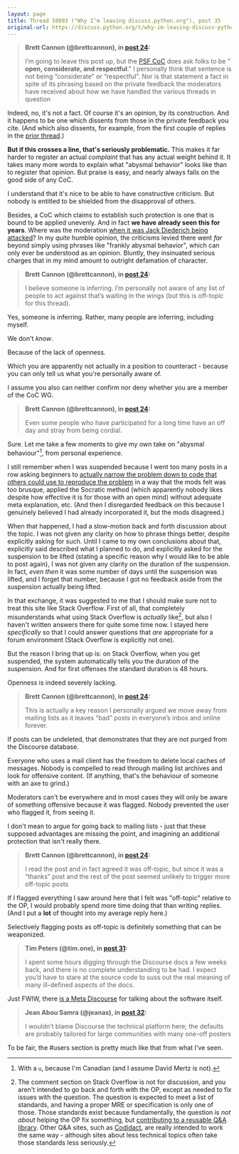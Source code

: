 ```yaml
---
layout: page
title: Thread 58093 ("Why I’m leaving discuss.python.org"), post 35
original-url: https://discuss.python.org/t/why-im-leaving-discuss-python-org/58093/35
---
```


> **Brett Cannon (@brettcannon), in [post 24](https://discuss.python.org/t/_/58093/24):**
>
> I’m going to leave this post up, but the [PSF CoC](https://policies.python.org/python.org/code-of-conduct/) does ask folks to be " **open, considerate, and respectful**." I personally think that sentence is not being “considerate” or “respectful”. Nor is that statement a fact in spite of its phrasing based on the private feedback the moderators have received about how we have handled the various threads in question

Indeed, no, it's not a fact. Of course it's an opinion, by its construction. And it happens to be one which dissents from those in the private feedback you cite. (And which also dissents, for example, from the first couple of replies in the [prior thread](https://discuss.python.org/t/_/57950).)

**But if this crosses a line, that's seriously problematic.** This makes it far harder to register an actual *complaint* that has any actual weight behind it. It takes many more words to explain what "abysmal behavior" looks like than to register that opinion. But praise is easy, and nearly always falls on the good side of any CoC.

I understand that it's nice to be able to have constructive criticism. But nobody is entitled to be shielded from the disapproval of others.

Besides, a CoC which claims to establish such protection is one that is bound to be applied unevenly. And in fact **we have already seen this for years**. Where was the moderation [when it was Jack Diederich being attacked](https://discuss.python.org/t/_/4329)? In my *quite* humble opinion, the criticisms levied there went *far* beyond simply using phrases like "frankly abysmal behavior", which can only ever be understood as an opinion. Bluntly, they insinuated serious charges that in my mind amount to outright defamation of character.

> **Brett Cannon (@brettcannon), in [post 24](https://discuss.python.org/t/_/58093/24):**
>
> I believe someone is inferring. I’m personally not aware of any list of people to act against that’s waiting in the wings (but this is off-topic for this thread).

Yes, someone is inferring. Rather, many people are inferring, including myself.

We don't *know*.

Because of the lack of openness.

Which you are apparently not actually in a position to counteract - because you can only tell us what you're personally aware of.

I assume you also can neither confirm nor deny whether you are a member of the CoC WG.

> **Brett Cannon (@brettcannon), in [post 24](https://discuss.python.org/t/_/58093/24):**
>
> Even some people who have participated for a long time have an off day and stray from being cordial.

Sure. Let me take a few moments to give my own take on "abysmal behaviour"[^1], from personal experience.

I still remember when I was suspended because I went too many posts in a row asking beginners to [actually narrow the problem down to code that others could use to reproduce the problem](http://www.sscce.org/) in a way that the mods felt was too brusque, applied the Socratic method (which apparently nobody likes despite how effective it is for those with an open mind) without adequate meta explanation, etc. (And then I disregarded feedback on this because I genuinely believed I had already incorporated it, but the mods disagreed.)

When that happened, I had a slow-motion back and forth discussion about the topic. I was not given any clarity on how to phrase things better, despite explicitly asking for such. Until I came to my own conclusions about that, explicitly said described what I planned to do, and explicitly asked for the suspension to be lifted (stating a specific reason why I would like to be able to post again), I was not given any clarity on the duration of the suspension. In fact, *even then* it was some number of days until the suspension was lifted, and I forget that number, because I got no feedback aside from the suspension actually being lifted.

In that exchange, it was suggested to me that I should make sure not to treat this site like Stack Overflow. First of all, that completely misunderstands what using Stack Overflow is *actually* like[^2], but also I haven't written answers there for quite some time now. I stayed here *specifically* so that I could answer questions that *are* appropriate for a forum environment (Stack Overflow is explicitly not one).

But the reason I bring that up is: on Stack Overflow, when you get suspended, the system automatically tells you the duration of the suspension. And for first offenses the standard duration is 48 hours.

Openness is indeed severely lacking.

> **Brett Cannon (@brettcannon), in [post 24](https://discuss.python.org/t/_/58093/24):**
>
> This is actually a key reason I personally argued we move away from mailing lists as it leaves “bad” posts in everyone’s inbox and online forever.

If posts can be undeleted, that demonstrates that they are not purged from the Discourse database.

Everyone who uses a mail client has the freedom to delete local caches of messages. Nobody is compelled to read through mailing list archives and look for offensive content. (If anything, that's the behaviour of someone with an axe to grind.)

Moderators can't be everywhere and in most cases they will only be aware of something offensive because it was flagged. Nobody prevented the user who flagged it, from seeing it.

I don't mean to argue for going back to mailing lists - just that these supposed advantages are missing the point, and imagining an additional protection that isn't really there.

> **Brett Cannon (@brettcannon), in [post 24](https://discuss.python.org/t/_/58093/24):**
>
> I read the post and in fact agreed it was off-topic, but since it was a “thanks” post and the rest of the post seemed unlikely to trigger more off-topic posts

If I flagged everything I saw around here that I felt was "off-topic" relative to the OP, I would probably spend more time doing that than writing replies. (And I put a **lot** of thought into my average reply here.)

Selectively flagging posts as off-topic is definitely something that can be weaponized.

> **Tim Peters (@tim.one), in [post 31](https://discuss.python.org/t/_/58093/31):**
>
> I spent some hours digging through the Discourse docs a few weeks back, and there is no complete understanding to be had. I expect you’d have to stare at the source code to suss out the real meaning of many ill-defined aspects of the docs.

Just FWIW, there [is a Meta Discourse](https://meta.discourse.org/categories) for talking about the software itself.

> **Jean Abou Samra (@jeanas), in [post 32](https://discuss.python.org/t/_/58093/32):**
>
> I wouldn’t blame Discourse the technical platform here; the defaults are probably tailored for large communities with many one-off posters

To be fair, the #users section is pretty much like that from what I've seen.

[^1]: With a `u`, because I'm Canadian (and I assume David Mertz is not).

[^2]: The comment section on Stack Overflow is not for discussion, and you aren't intended to go back and forth with the OP, except as needed to fix issues with the question. The question is expected to meet a list of standards, and having a proper MRE or specification is only one of those. Those standards exist because fundamentally, the question is *not about* helping the OP fix something, but [contributing to a reusable Q&A library](https://stackoverflow.com/tour). Other Q&A sites, such as [Codidact](https://software.codidact.com/), are really intended to work the same way - although sites about less technical topics often take those standards less seriously.

